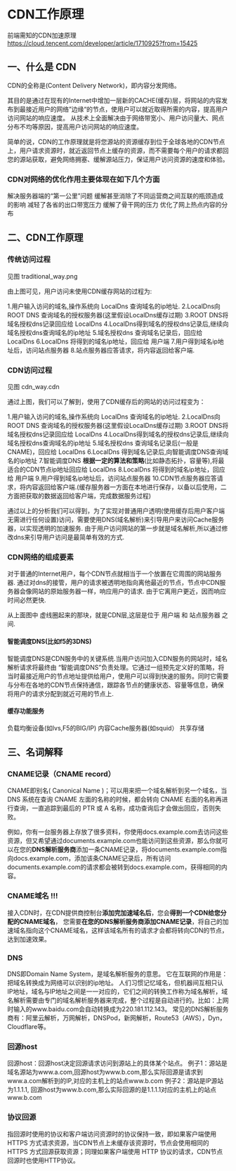 # CDN工作原理

前端需知的CDN加速原理
https://cloud.tencent.com/developer/article/1710925?from=15425

## 一、什么是 CDN
CDN的全称是(Content Delivery Network)，即内容分发网络。

其目的是通过在现有的Internet中增加一层新的CACHE(缓存)层，将网站的内容发布到最接近用户的网络”边缘“的节点，使用户可以就近取得所需的内容，提高用户访问网站的响应速度。
从技术上全面解决由于网络带宽小、用户访问量大、网点分布不均等原因，提高用户访问网站的响应速度。

简单的说，CDN的工作原理就是将您源站的资源缓存到位于全球各地的CDN节点上，用户请求资源时，就近返回节点上缓存的资源，而不需要每个用户的请求都回您的源站获取，避免网络拥塞、缓解源站压力，保证用户访问资源的速度和体验。

### CDN对网络的优化作用主要体现在如下几个方面
解决服务器端的“第一公里”问题
缓解甚至消除了不同运营商之间互联的瓶颈造成的影响
减轻了各省的出口带宽压力
缓解了骨干网的压力
优化了网上热点内容的分布

## 二、CDN工作原理

### 传统访问过程
见图 traditional_way.png

由上图可见，用户访问未使用CDN缓存网站的过程为:

1.用户输入访问的域名,操作系统向 LocalDns 查询域名的ip地址.
2.LocalDns向 ROOT DNS 查询域名的授权服务器(这里假设LocalDns缓存过期)
3.ROOT DNS将域名授权dns记录回应给 LocalDns
4.LocalDns得到域名的授权dns记录后,继续向域名授权dns查询域名的ip地址
5.域名授权dns 查询域名记录后，回应给 LocalDns
6.LocalDns 将得到的域名ip地址，回应给 用户端
7.用户得到域名ip地址后，访问站点服务器
8.站点服务器应答请求，将内容返回给客户端.

### CDN访问过程
见图 cdn_way.cdn

通过上图，我们可以了解到，使用了CDN缓存后的网站的访问过程变为：

1.用户输入访问的域名,操作系统向 LocalDns 查询域名的ip地址.
2.LocalDns向 ROOT DNS 查询域名的授权服务器(这里假设LocalDns缓存过期)
3.ROOT DNS将域名授权dns记录回应给 LocalDns
4.LocalDns得到域名的授权dns记录后,继续向域名授权dns查询域名的ip地址
5.域名授权dns 查询域名记录后(一般是CNAME)，回应给 LocalDns
6.LocalDns 得到域名记录后,向智能调度DNS查询域名的ip地址
7.智能调度DNS **根据一定的算法和策略**(比如静态拓扑，容量等),将最适合的CDN节点ip地址回应给 LocalDns
8.LocalDns 将得到的域名ip地址，回应给 用户端
9.用户得到域名ip地址后，访问站点服务器
10.CDN节点服务器应答请求，将内容返回给客户端.(缓存服务器一方面在本地进行保存，以备以后使用，二方面把获取的数据返回给客户端，完成数据服务过程)

通过以上的分析我们可以得到，为了实现对普通用户透明(使用缓存后用户客户端无需进行任何设置)访问，需要使用DNS(域名解析)来引导用户来访问Cache服务器，以实现透明的加速服务. 由于用户访问网站的第一步就是域名解析,所以通过修改dns来引导用户访问是最简单有效的方式.

### CDN网络的组成要素

对于普通的Internet用户，每个CDN节点就相当于一个放置在它周围的网站服务器. 通过对dns的接管，用户的请求被透明地指向离他最近的节点，节点中CDN服务器会像网站的原始服务器一样，响应用户的请求. 由于它离用户更近，因而响应时间必然更快.

从上面图中 虚线圈起来的那块，就是CDN层,这层是位于 用户端 和 站点服务器 之间.

#### 智能调度DNS(比如f5的3DNS)
智能调度DNS是CDN服务中的关键系统.当用户访问加入CDN服务的网站时，域名解析请求将最终由 “智能调度DNS”负责处理。它通过一组预先定义好的策略，将当时最接近用户的节点地址提供给用户，使用户可以得到快速的服务。同时它需要与分布在各地的CDN节点保持通信，跟踪各节点的健康状态、容量等信息，确保将用户的请求分配到就近可用的节点上.

#### 缓存功能服务
负载均衡设备(如lvs,F5的BIG/IP)
内容Cache服务器(如squid）
共享存储

## 三、名词解释

### CNAME记录（CNAME record）

CNAME即别名( Canonical Name )；可以用来把一个域名解析到另一个域名，当 DNS 系统在查询 CNAME 左面的名称的时候，都会转向 CNAME 右面的名称再进行查询，一直追踪到最后的 PTR 或 A 名称，成功查询后才会做出回应，否则失败。

例如，你有一台服务器上存放了很多资料，你使用docs.example.com去访问这些资源，但又希望通过documents.example.com也能访问到这些资源，那么你就可以在您的**DNS解析服务商**添加一条CNAME记录，将documents.example.com指向docs.example.com，添加该条CNAME记录后，所有访问documents.example.com的请求都会被转到docs.example.com，获得相同的内容。

### CNAME域名 !!!
接入CDN时，在CDN提供商控制台**添加完加速域名后**，您会**得到一个CDN给您分配的CNAME域名**， 您需要**在您的DNS解析服务商添加CNAME记录**，将自己的加速域名指向这个CNAME域名，这样该域名所有的请求才会都将转向CDN的节点，达到加速效果。

### DNS
DNS即Domain Name System，是域名解析服务的意思。
它在互联网的作用是：把域名转换成为网络可以识别的ip地址。
人们习惯记忆域名，但机器间互相只认IP地址，域名与IP地址之间是一一对应的，它们之间的转换工作称为域名解析，域名解析需要由专门的域名解析服务器来完成，整个过程是自动进行的。比如：上网时输入的www.baidu.com会自动转换成为220.181.112.143。
常见的DNS解析服务商有：阿里云解析，万网解析，DNSPod，新网解析，Route53（AWS），Dyn，Cloudflare等。

### 回源host
回源host：回源host决定回源请求访问到源站上的具体某个站点。
例子1：源站是域名源站为www.a.com,回源host为www.b.com,那么实际回源是请求到www.a.com解析到的IP,对应的主机上的站点www.b.com
例子2：源站是IP源站为1.1.1.1, 回源host为www.b.com,那么实际回源的是1.1.1.1对应的主机上的站点www.b.com

### 协议回源
指回源时使用的协议和客户端访问资源时的协议保持一致，即如果客户端使用 HTTPS 方式请求资源，当CDN节点上未缓存该资源时，节点会使用相同的 HTTPS 方式回源获取资源；同理如果客户端使用 HTTP 协议的请求，CDN节点回源时也使用HTTP协议。


